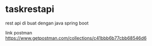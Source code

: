 # taskrestapi
rest api di buat dengan java spring boot

link postman 
https://www.getpostman.com/collections/c41bbb6b77cbb68546d6

